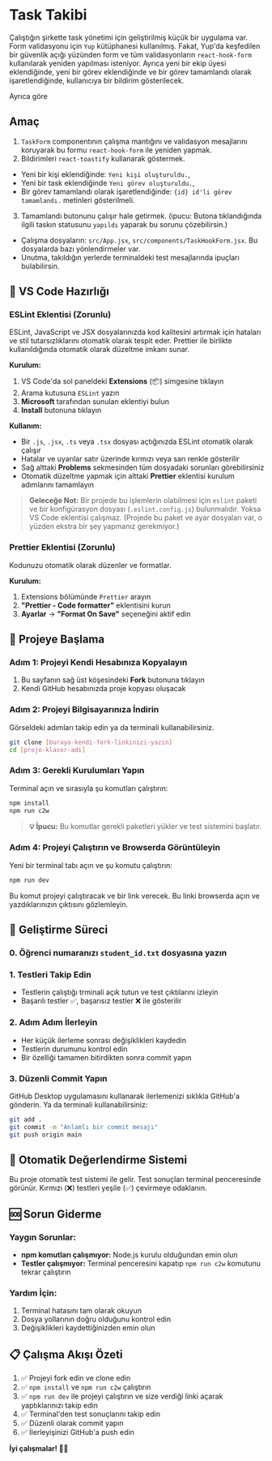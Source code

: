 # Task Takibi

Çalıştığın şirkette task yönetimi için geliştirilmiş küçük bir uygulama var. Form validasyonu için `Yup` kütüphanesi kullanılmış. Fakat, Yup'da keşfedilen bir güvenlik açığı yüzünden form ve tüm validasyonların `react-hook-form` kullanılarak yeniden yapılması isteniyor.
Ayrıca yeni bir ekip üyesi eklendiğinde, yeni bir görev eklendiğinde ve bir görev tamamlandı olarak işaretlendiğinde, kullanıcıya bir bildirim gösterilecek.

Ayrıca göre

## Amaç

1. `TaskForm` componentının çalışma mantığını ve validasyon mesajlarını koruyarak bu formu `react-hook-form` ile yeniden yapmak.
2. Bildirimleri `react-toastify` kullanarak göstermek.

- Yeni bir kişi eklendiğinde: `Yeni kişi oluşturuldu.`,
- Yeni bir task eklendiğinde `Yeni görev oluşturuldu.`,
- Bir görev tamamlandı olarak işaretlendiğinde: `{id} id'li görev tamamlandı.` metinleri gösterilmeli.

3. Tamamlandı butonunu çalışır hale getirmek. (ipucu: Butona tıklandığında ilgili taskın statusunu `yapıldı` yaparak bu sorunu çözebilirsin.)

- Çalışma dosyaların: `src/App.jsx`, `src/components/TaskHookForm.jsx`. Bu dosyalarda bazı yönlendirmeler var.
- Unutma, takıldığın yerlerde terminaldeki test mesajlarında ipuçları bulabilirsin.

## 🔧 VS Code Hazırlığı

### ESLint Eklentisi (Zorunlu)

ESLint, JavaScript ve JSX dosyalarınızda kod kalitesini artırmak için hataları ve stil tutarsızlıklarını otomatik olarak tespit eder. Prettier ile birlikte kullanıldığında otomatik olarak düzeltme imkanı sunar.

**Kurulum:**

1. VS Code'da sol paneldeki **Extensions** (📦) simgesine tıklayın
2. Arama kutusuna `ESLint` yazın
3. **Microsoft** tarafından sunulan eklentiyi bulun
4. **Install** butonuna tıklayın

**Kullanım:**

- Bir `.js`, `.jsx`, `.ts` veya `.tsx` dosyası açtığınızda ESLint otomatik olarak çalışır
- Hatalar ve uyarılar satır üzerinde kırmızı veya sarı renkle gösterilir
- Sağ alttaki **Problems** sekmesinden tüm dosyadaki sorunları görebilirsiniz
- Otomatik düzeltme yapmak için alttaki **Prettier** eklentisi kurulum adımlarını tamamlayın

> **Geleceğe Not:** Bir projede bu işlemlerin olabilmesi için `eslint` paketi ve bir konfigürasyon dosyası (`.eslint.config.js`) bulunmalıdır. Yoksa VS Code eklentisi çalışmaz. (Projede bu paket ve ayar dosyaları var, o yüzden ekstra bir şey yapmanız gerekmiyor.)

### Prettier Eklentisi (Zorunlu)

Kodunuzu otomatik olarak düzenler ve formatlar.

**Kurulum:**

1. Extensions bölümünde `Prettier` arayın
2. **"Prettier - Code formatter"** eklentisini kurun
3. **Ayarlar** → **"Format On Save"** seçeneğini aktif edin

## 🚀 Projeye Başlama

### Adım 1: Projeyi Kendi Hesabınıza Kopyalayın

1. Bu sayfanın sağ üst köşesindeki **Fork** butonuna tıklayın
2. Kendi GitHub hesabınızda proje kopyası oluşacak

### Adım 2: Projeyi Bilgisayarınıza İndirin

Görseldeki adımları takip edin ya da terminali kullanabilirsiniz.

```bash
git clone [buraya-kendi-fork-linkinizi-yazın]
cd [proje-klasor-adi]
```

### Adım 3: Gerekli Kurulumları Yapın

Terminal açın ve sırasıyla şu komutları çalıştırın:

```bash
npm install
npm run c2w
```

> **💡 İpucu:** Bu komutlar gerekli paketleri yükler ve test sistemini başlatır.

### Adım 4: Projeyi Çalıştırın ve Browserda Görüntüleyin

Yeni bir terminal tabı açın ve şu komutu çalıştırın:

```bash
npm run dev
```

Bu komut projeyi çalıştıracak ve bir link verecek. Bu linki browserda açın ve yazdıklarınızın çıktısını gözlemleyin.

## 📝 Geliştirme Süreci

### 0. Öğrenci numaranızı `student_id.txt` dosyasına yazın 

### 1. Testleri Takip Edin

- Testlerin çalıştığı trminali açık tutun ve test çıktılarını izleyin
- Başarılı testler ✅, başarısız testler ❌ ile gösterilir

### 2. Adım Adım İlerleyin

- Her küçük ilerleme sonrası değişiklikleri kaydedin
- Testlerin durumunu kontrol edin
- Bir özelliği tamamen bitirdikten sonra commit yapın

### 3. Düzenli Commit Yapın

GitHub Desktop uygulamasını kullanarak ilerlemenizi sıklıkla GitHub'a gönderin.
Ya da terminali kullanabilirsiniz:

```bash
git add .
git commit -m "Anlamlı bir commit mesajı"
git push origin main
```

## 🧪 Otomatik Değerlendirme Sistemi

Bu proje otomatik test sistemi ile gelir. Test sonuçları terminal penceresinde görünür. Kırmızı (❌) testleri yeşile (✅) çevirmeye odaklanın.

## 🆘 Sorun Giderme

### Yaygın Sorunlar:

- **npm komutları çalışmıyor:** Node.js kurulu olduğundan emin olun
- **Testler çalışmıyor:** Terminal penceresini kapatıp `npm run c2w` komutunu tekrar çalıştırın

### Yardım İçin:

1. Terminal hatasını tam olarak okuyun
2. Dosya yollarının doğru olduğunu kontrol edin
3. Değişiklikleri kaydettiğinizden emin olun

## 📋 Çalışma Akışı Özeti

1. ✅ Projeyi fork edin ve clone edin
2. ✅ `npm install` ve `npm run c2w` çalıştırın
3. ✅ `npm run dev` ile projeyi çalıştırın ve size verdiği linki açarak yaptıklarınızı takip edin
4. ✅ Terminal'den test sonuçlarını takip edin
5. ✅ Düzenli olarak commit yapın
6. ✅ İlerleyişinizi GitHub'a push edin

**İyi çalışmalar! 🎨✨**

